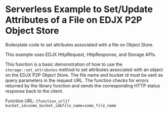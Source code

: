 <!--
title: .'Set/Update attributes for a particular file on EDJX P2P Object Store'
description: 'Boilerplate code to set attributes for a file on Object Store'
platform: EDJX
language: Rust
-->

# Serverless Example to Set/Update Attributes of a File on EDJX P2P Object Store

Boilerplate code to set attributes associated with a file on Object Store.

This example uses EDJX HttpRequest, HttpResponse, and Storage APIs.

This function is a basic demonstration of how to use the `storage::set_attributes` method to set attributes associated with an object on the EDJX P2P Object Store. The file name and bucket id must be sent as query parameters in the request URL. The function checks for errors returned by the library function and sends the corresponding HTTP status response back to the client.

Function URL: `{function_url}?bucket_id=some_bucket_id&file_name=some_file_name`

